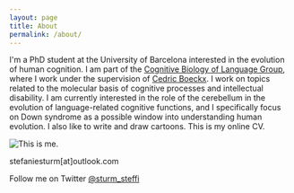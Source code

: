 ```yaml
---
layout: page
title: About
permalink: /about/
---
```


I'm a PhD student at the University of Barcelona interested in the evolution of human cognition. I am part of the <a href="http://cbl.ub.edu" target="_blank" rel="noopener noreferrer">Cognitive Biology of Language Group</a>, where I work under the supervision of <a href="https://www.icrea.cat/Web/ScientificStaff/cedric-boeckx--493" target="_blank" rel="noopener noreferrer">Cedric Boeckx</a>. I work on topics related to the molecular basis of cognitive processes and intellectual disability. I am currently interested in the role of the cerebellum in the evolution of language-related cognitive functions, and I specifically focus on Down syndrome as a possible window into understanding human evolution. I also like to write and draw cartoons. This is my online CV.

![This is me.](/images/steffi.jpg)

stefaniesturm[at]outlook.com

Follow me on Twitter <a href="https://twitter.com/sturm_steffi" target="_blank" rel="noopener noreferrer">@sturm_steffi</a>
